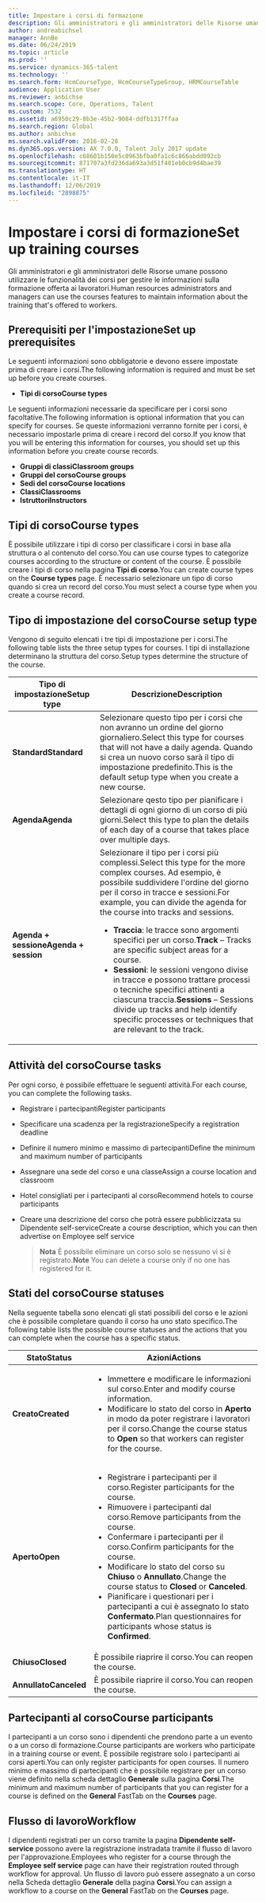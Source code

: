 ```yaml
---
title: Impostare i corsi di formazione
description: Gli amministratori e gli amministratori delle Risorse umane possono utilizzare le funzionalità dei corsi per gestire le informazioni sulla formazione offerta ai lavoratori.
author: andreabichsel
manager: AnnBe
ms.date: 06/24/2019
ms.topic: article
ms.prod: ''
ms.service: dynamics-365-talent
ms.technology: ''
ms.search.form: HcmCourseType, HcmCourseTypeGroup, HRMCourseTable
audience: Application User
ms.reviewer: anbichse
ms.search.scope: Core, Operations, Talent
ms.custom: 7532
ms.assetid: a6950c29-8b3e-45b2-9084-ddfb1317ffaa
ms.search.region: Global
ms.author: anbichse
ms.search.validFrom: 2016-02-28
ms.dyn365.ops.version: AX 7.0.0, Talent July 2017 update
ms.openlocfilehash: c68601b150e5c0963bfba0fa1c6c866abdd092cb
ms.sourcegitcommit: 871707a3fd236da693a3d51f401eb0cb9d4bae39
ms.translationtype: HT
ms.contentlocale: it-IT
ms.lasthandoff: 12/06/2019
ms.locfileid: "2898875"
---
```

# <a name="set-up-training-courses"></a><span data-ttu-id="8e342-103">Impostare i corsi di formazione</span><span class="sxs-lookup"><span data-stu-id="8e342-103">Set up training courses</span></span>

<span data-ttu-id="8e342-104">Gli amministratori e gli amministratori delle Risorse umane possono utilizzare le funzionalità dei corsi per gestire le informazioni sulla formazione offerta ai lavoratori.</span><span class="sxs-lookup"><span data-stu-id="8e342-104">Human resources administrators and managers can use the courses features to maintain information about the training that's offered to workers.</span></span>

 <a name="set-up-prerequisites"></a><span data-ttu-id="8e342-105"> Prerequisiti per l'impostazione</span><span class="sxs-lookup"><span data-stu-id="8e342-105">Set up prerequisites</span></span>
---------------------

<span data-ttu-id="8e342-106">Le seguenti informazioni sono obbligatorie e devono essere impostate prima di creare i corsi.</span><span class="sxs-lookup"><span data-stu-id="8e342-106">The following information is required and must be set up before you create courses.</span></span>
-   <span data-ttu-id="8e342-107">**Tipi di corso**</span><span class="sxs-lookup"><span data-stu-id="8e342-107">**Course types**</span></span>

<span data-ttu-id="8e342-108">Le seguenti informazioni necessarie da specificare per i corsi sono facoltative.</span><span class="sxs-lookup"><span data-stu-id="8e342-108">The following information is optional information that you can specify for courses.</span></span> <span data-ttu-id="8e342-109">Se queste informazioni verranno fornite per i corsi, è necessario impostarle prima di creare i record del corso.</span><span class="sxs-lookup"><span data-stu-id="8e342-109">If you know that you will be entering this information for courses, you should set up this information before you create course records.</span></span>
-   <span data-ttu-id="8e342-110">**Gruppi di classi**</span><span class="sxs-lookup"><span data-stu-id="8e342-110">**Classroom groups**</span></span>
-   <span data-ttu-id="8e342-111">**Gruppi del corso**</span><span class="sxs-lookup"><span data-stu-id="8e342-111">**Course groups**</span></span>
-   <span data-ttu-id="8e342-112">**Sedi del corso**</span><span class="sxs-lookup"><span data-stu-id="8e342-112">**Course locations**</span></span>
-   <span data-ttu-id="8e342-113">**Classi**</span><span class="sxs-lookup"><span data-stu-id="8e342-113">**Classrooms**</span></span>
-   <span data-ttu-id="8e342-114">**Istruttori**</span><span class="sxs-lookup"><span data-stu-id="8e342-114">**Instructors**</span></span>

## <a name="course-types"></a><span data-ttu-id="8e342-115">Tipi di corso</span><span class="sxs-lookup"><span data-stu-id="8e342-115">Course types</span></span>
<span data-ttu-id="8e342-116">È possibile utilizzare i tipi di corso per classificare i corsi in base alla struttura o al contenuto del corso.</span><span class="sxs-lookup"><span data-stu-id="8e342-116">You can use course types to categorize courses according to the structure or content of the course.</span></span> <span data-ttu-id="8e342-117">È possibile creare i tipi di corso nella pagina **Tipi di corso**.</span><span class="sxs-lookup"><span data-stu-id="8e342-117">You can create course types on the **Course types** page.</span></span> <span data-ttu-id="8e342-118">È necessario selezionare un tipo di corso quando si crea un record del corso.</span><span class="sxs-lookup"><span data-stu-id="8e342-118">You must select a course type when you create a course record.</span></span>

## <a name="course-setup-type"></a><span data-ttu-id="8e342-119">Tipo di impostazione del corso</span><span class="sxs-lookup"><span data-stu-id="8e342-119">Course setup type</span></span>
<span data-ttu-id="8e342-120">Vengono di seguito elencati i tre tipi di impostazione per i corsi.</span><span class="sxs-lookup"><span data-stu-id="8e342-120">The following table lists the three setup types for courses.</span></span> <span data-ttu-id="8e342-121">I tipi di installazione determinano la struttura del corso.</span><span class="sxs-lookup"><span data-stu-id="8e342-121">Setup types determine the structure of the course.</span></span>

<table>
<thead>
<tr class="header">
<th><span data-ttu-id="8e342-122">Tipo di impostazione</span><span class="sxs-lookup"><span data-stu-id="8e342-122">Setup type</span></span></th>
<th><span data-ttu-id="8e342-123">Descrizione</span><span class="sxs-lookup"><span data-stu-id="8e342-123">Description</span></span></th>
</tr>
</thead>
<tbody>
<tr class="odd">
<td><span data-ttu-id="8e342-124"><strong>Standard</strong></span><span class="sxs-lookup"><span data-stu-id="8e342-124"><strong>Standard</strong></span></span></td>
<td><span data-ttu-id="8e342-125">Selezionare questo tipo per i corsi che non avranno un ordine del giorno giornaliero.</span><span class="sxs-lookup"><span data-stu-id="8e342-125">Select this type for courses that will not have a daily agenda.</span></span> <span data-ttu-id="8e342-126">Quando si crea un nuovo corso sarà il tipo di impostazione predefinito.</span><span class="sxs-lookup"><span data-stu-id="8e342-126">This is the default setup type when you create a new course.</span></span></td>
</tr>
<tr class="even">
<td><span data-ttu-id="8e342-127"><strong>Agenda</strong></span><span class="sxs-lookup"><span data-stu-id="8e342-127"><strong>Agenda</strong></span></span></td>
<td><span data-ttu-id="8e342-128">Selezionare qesto tipo per pianificare i dettagli di ogni giorno di un corso di più giorni.</span><span class="sxs-lookup"><span data-stu-id="8e342-128">Select this type to plan the details of each day of a course that takes place over multiple days.</span></span></td>
</tr>
<tr class="odd">
<td><span data-ttu-id="8e342-129"><strong>Agenda + sessione</strong></span><span class="sxs-lookup"><span data-stu-id="8e342-129"><strong>Agenda + session</strong></span></span></td>
<td><span data-ttu-id="8e342-130">Selezionare il tipo per i corsi più complessi.</span><span class="sxs-lookup"><span data-stu-id="8e342-130">Select this type for the more complex courses.</span></span> <span data-ttu-id="8e342-131">Ad esempio, è possibile suddividere l'ordine del giorno per il corso in tracce e sessioni.</span><span class="sxs-lookup"><span data-stu-id="8e342-131">For example, you can divide the agenda for the course into tracks and sessions.</span></span>
<ul>
<li><span data-ttu-id="8e342-132"><strong>Traccia</strong>: le tracce sono argomenti specifici per un corso.</span><span class="sxs-lookup"><span data-stu-id="8e342-132"><strong>Track</strong> – Tracks are specific subject areas for a course.</span></span></li>
<li><span data-ttu-id="8e342-133"><strong>Sessioni</strong>: le sessioni vengono divise in tracce e possono trattare processi o tecniche specifici attinenti a ciascuna traccia.</span><span class="sxs-lookup"><span data-stu-id="8e342-133"><strong>Sessions</strong> – Sessions divide up tracks and help identify specific processes or techniques that are relevant to the track.</span></span></li>
</ul></td>
</tr>
</tbody>
</table>

## <a name="course-tasks"></a><span data-ttu-id="8e342-134">Attività del corso</span><span class="sxs-lookup"><span data-stu-id="8e342-134">Course tasks</span></span>
<span data-ttu-id="8e342-135">Per ogni corso, è possibile effettuare le seguenti attività.</span><span class="sxs-lookup"><span data-stu-id="8e342-135">For each course, you can complete the following tasks.</span></span>
- <span data-ttu-id="8e342-136">Registrare i partecipanti</span><span class="sxs-lookup"><span data-stu-id="8e342-136">Register participants</span></span>
- <span data-ttu-id="8e342-137">Specificare una scadenza per la registrazione</span><span class="sxs-lookup"><span data-stu-id="8e342-137">Specify a registration deadline</span></span>
- <span data-ttu-id="8e342-138">Definire il numero minimo e massimo di partecipanti</span><span class="sxs-lookup"><span data-stu-id="8e342-138">Define the minimum and maximum number of participants</span></span>
- <span data-ttu-id="8e342-139">Assegnare una sede del corso e una classe</span><span class="sxs-lookup"><span data-stu-id="8e342-139">Assign a course location and classroom</span></span>
- <span data-ttu-id="8e342-140">Hotel consigliati per i partecipanti al corso</span><span class="sxs-lookup"><span data-stu-id="8e342-140">Recommend hotels to course participants</span></span>
- <span data-ttu-id="8e342-141">Creare una descrizione del corso che potrà essere pubblicizzata su Dipendente self-service</span><span class="sxs-lookup"><span data-stu-id="8e342-141">Create a course description, which you can then advertise on Employee self service</span></span>

  ><span data-ttu-id="8e342-142">**Nota** È possibile eliminare un corso solo se nessuno vi si è registrato.</span><span class="sxs-lookup"><span data-stu-id="8e342-142">**Note** You can delete a course only if no one has registered for it.</span></span> 

## <a name="course-statuses"></a><span data-ttu-id="8e342-143">Stati del corso</span><span class="sxs-lookup"><span data-stu-id="8e342-143">Course statuses</span></span>
<span data-ttu-id="8e342-144">Nella seguente tabella sono elencati gli stati possibili del corso e le azioni che è possibile completare quando il corso ha uno stato specifico.</span><span class="sxs-lookup"><span data-stu-id="8e342-144">The following table lists the possible course statuses and the actions that you can complete when the course has a specific status.</span></span>

<table>
<thead>
<tr class="header">
<th><span data-ttu-id="8e342-145">Stato</span><span class="sxs-lookup"><span data-stu-id="8e342-145">Status</span></span></th>
<th><span data-ttu-id="8e342-146">Azioni</span><span class="sxs-lookup"><span data-stu-id="8e342-146">Actions</span></span></th>
</tr>
</thead>
<tbody>
<tr class="odd">
<td><span data-ttu-id="8e342-147"><strong>Creato</strong></span><span class="sxs-lookup"><span data-stu-id="8e342-147"><strong>Created</strong></span></span></td>
<td><ul>
<li><span data-ttu-id="8e342-148">Immettere e modificare le informazioni sul corso.</span><span class="sxs-lookup"><span data-stu-id="8e342-148">Enter and modify course information.</span></span></li>
<li><span data-ttu-id="8e342-149">Modificare lo stato del corso in <strong>Aperto</strong> in modo da poter registrare i lavoratori per il corso.</span><span class="sxs-lookup"><span data-stu-id="8e342-149">Change the course status to <strong>Open</strong> so that workers can register for the course.</span></span></li>
</ul></td>
</tr>
<tr class="even">
<td><span data-ttu-id="8e342-150"><strong>Aperto</strong></span><span class="sxs-lookup"><span data-stu-id="8e342-150"><strong>Open</strong></span></span></td>
<td><ul>
<li><span data-ttu-id="8e342-151">Registrare i partecipanti per il corso.</span><span class="sxs-lookup"><span data-stu-id="8e342-151">Register participants for the course.</span></span></li>
<li><span data-ttu-id="8e342-152">Rimuovere i partecipanti dal corso.</span><span class="sxs-lookup"><span data-stu-id="8e342-152">Remove participants from the course.</span></span></li>
<li><span data-ttu-id="8e342-153">Confermare i partecipanti per il corso.</span><span class="sxs-lookup"><span data-stu-id="8e342-153">Confirm participants for the course.</span></span></li>
<li><span data-ttu-id="8e342-154">Modificare lo stato del corso su<strong> Chiuso</strong> o <strong>Annullato</strong>.</span><span class="sxs-lookup"><span data-stu-id="8e342-154">Change the course status to <strong>Closed</strong> or <strong>Canceled</strong>.</span></span></li>
<li><span data-ttu-id="8e342-155">Pianificare i questionari per i partecipanti a cui è assegnato lo stato <strong>Confermato</strong>.</span><span class="sxs-lookup"><span data-stu-id="8e342-155">Plan questionnaires for participants whose status is <strong>Confirmed</strong>.</span></span></li>
</ul></td>
</tr>
<tr class="odd">
<td><span data-ttu-id="8e342-156"><strong>Chiuso</strong></span><span class="sxs-lookup"><span data-stu-id="8e342-156"><strong>Closed</strong></span></span></td>
<td><span data-ttu-id="8e342-157">È possibile riaprire il corso.</span><span class="sxs-lookup"><span data-stu-id="8e342-157">You can reopen the course.</span></span></td>
</tr>
<tr class="even">
<td><span data-ttu-id="8e342-158"><strong>Annullato</strong></span><span class="sxs-lookup"><span data-stu-id="8e342-158"><strong>Canceled</strong></span></span></td>
<td><span data-ttu-id="8e342-159">È possibile riaprire il corso.</span><span class="sxs-lookup"><span data-stu-id="8e342-159">You can reopen the course.</span></span></td>
</tr>
</tbody>
</table>

## <a name="course-participants"></a><span data-ttu-id="8e342-160">Partecipanti al corso</span><span class="sxs-lookup"><span data-stu-id="8e342-160">Course participants</span></span>
<span data-ttu-id="8e342-161">I partecipanti a un corso sono i dipendenti che prendono parte a un evento o a un corso di formazione.</span><span class="sxs-lookup"><span data-stu-id="8e342-161">Course participants are workers who participate in a training course or event.</span></span> <span data-ttu-id="8e342-162">È possibile registrare solo i partecipanti ai corsi aperti.</span><span class="sxs-lookup"><span data-stu-id="8e342-162">You can only register participants for open courses.</span></span> <span data-ttu-id="8e342-163">Il numero minimo e massimo di partecipanti che è possibile registrare per un corso viene definito nella scheda dettaglio **Generale** sulla pagina **Corsi**.</span><span class="sxs-lookup"><span data-stu-id="8e342-163">The minimum and maximum number of participants that you can register for a course is defined on the **General** FastTab on the **Courses** page.</span></span>

<a name="workflow"></a><span data-ttu-id="8e342-164">Flusso di lavoro</span><span class="sxs-lookup"><span data-stu-id="8e342-164">Workflow</span></span>
--------

<span data-ttu-id="8e342-165">I dipendenti registrati per un corso tramite la pagina **Dipendente self-service** possono avere la registrazione instradata tramite il flusso di lavoro per l'approvazione.</span><span class="sxs-lookup"><span data-stu-id="8e342-165">Employees who register for a course through the **Employee self service** page can have their registration routed through workflow for approval.</span></span> <span data-ttu-id="8e342-166">Un flusso di lavoro può essere assegnato a un corso nella Scheda dettaglio **Generale** della pagina **Corsi**.</span><span class="sxs-lookup"><span data-stu-id="8e342-166">You can assign a workflow to a course on the **General** FastTab on the **Courses** page.</span></span>





